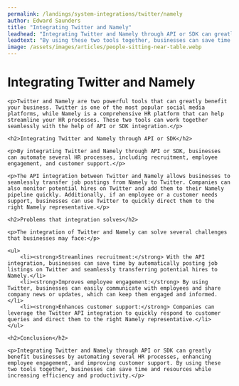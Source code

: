 ```yaml
---
permalink: /landings/system-integrations/twitter/namely
author: Edward Saunders
title: "Integrating Twitter and Namely"
leadhead: "Integrating Twitter and Namely through API or SDK can greatly benefit businesses by automating several HR processes, enhancing employee engagement, and improving customer support"
leadtext: "By using these two tools together, businesses can save time and resources while increasing efficiency and productivity."
image: /assets/images/articles/people-sitting-near-table.webp
---
```

<div class="arttext">
	<h1>Integrating Twitter and Namely</h1>

	<p>Twitter and Namely are two powerful tools that can greatly benefit your business. Twitter is one of the most popular social media platforms, while Namely is a comprehensive HR platform that can help streamline your HR processes. These two tools can work together seamlessly with the help of API or SDK integration.</p>

	<h2>Integrating Twitter and Namely through API or SDK</h2>

	<p>By integrating Twitter and Namely through API or SDK, businesses can automate several HR processes, including recruitment, employee engagement, and customer support.</p>

	<p>The API integration between Twitter and Namely allows businesses to seamlessly transfer job postings from Namely to Twitter. Companies can also monitor potential hires on Twitter and add them to their Namely pipeline quickly. Additionally, if an employee or a customer needs support, businesses can use Twitter to quickly direct them to the right Namely representative.</p>

	<h2>Problems that integration solves</h2>

	<p>The integration of Twitter and Namely can solve several challenges that businesses may face:</p>

	<ul>
		<li><strong>Streamlines recruitment:</strong> With the API integration, businesses can save time by automatically posting job listings on Twitter and seamlessly transferring potential hires to Namely.</li>
		<li><strong>Improves employee engagement:</strong> By using Twitter, businesses can easily communicate with employees and share company news or updates, which can keep them engaged and informed.</li>
		<li><strong>Enhances customer support:</strong> Companies can leverage the Twitter API integration to quickly respond to customer queries and direct them to the right Namely representative.</li>
	</ul>

	<h2>Conclusion</h2>

	<p>Integrating Twitter and Namely through API or SDK can greatly benefit businesses by automating several HR processes, enhancing employee engagement, and improving customer support. By using these two tools together, businesses can save time and resources while increasing efficiency and productivity.</p>

</div>